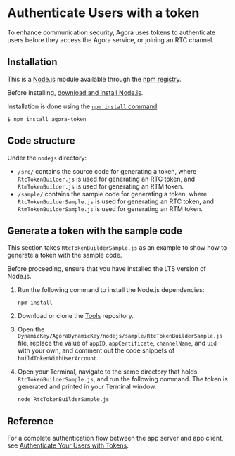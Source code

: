 # Authenticate Users with a token

To enhance communication security, Agora uses tokens to authenticate users before they access the Agora service, or joining an RTC channel.

## Installation

This is a [Node.js](https://nodejs.org/en/) module available through the
[npm registry](https://www.npmjs.com/).

Before installing, [download and install Node.js](https://nodejs.org/en/download/).

Installation is done using the
[`npm install` command](https://docs.npmjs.com/getting-started/installing-npm-packages-locally):

```console
$ npm install agora-token
```

## Code structure

Under the `nodejs` directory:

* `/src/` contains the source code for generating a token, where `RtcTokenBuilder.js` is used for generating an RTC token, and `RtmTokenBuilder.js` is used for generating an RTM token.
* `/sample/` contains the sample code for generating a token, where `RtcTokenBuilderSample.js` is used for generating an RTC token, and `RtmTokenBuilderSample.js` is used for generating an RTM token.

## Generate a token with the sample code

This section takes `RtcTokenBuilderSample.js` as an example to show how to generate a token with the sample code.

Before proceeding, ensure that you have installed the LTS version of Node.js.

1. Run the following command to install the Node.js dependencies:

   ```
   npm install
   ```

2. Download or clone the [Tools](https://github.com/AgoraIO/Tools) repository.

3. Open the `DynamicKey/AgoraDynamicKey/nodejs/sample/RtcTokenBuilderSample.js` file, replace the value of `appID`, `appCertificate`, `channelName`, and `uid` with your own, and comment out the code snippets of `buildTokenWithUserAccount`.

4. Open your Terminal, navigate to the same directory that holds `RtcTokenBuilderSample.js`, and run the following command. The token is generated and printed in your Terminal window.

   ```
   node RtcTokenBuilderSample.js
   ```

## Reference

For a complete authentication flow between the app server and app client, see [Authenticate Your Users with Tokens]().
